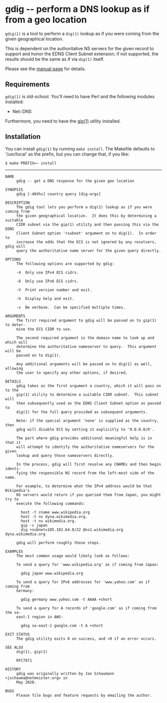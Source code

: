 # gdig -- perform a DNS lookup as if from a geo location

`gdig(1)` is a tool to perform a `dig(1)` lookup as if
you were coming from the given geographical location.

This is dependent on the authoritative NS servers for
the given record to support and honor the EDNS Client
Subnet extension; if not supported, the results should
be the same as if via `dig(1)` itself.

Please see the [manual
page](https://github.com/jschauma/gdig/blob/master/doc/gdig.1.txt)
for details.

## Requirements

`gdig(1)` is old-school.  You'll need to have Perl
and the following modules installed:

* Net::DNS

Furthermore, you need to have the
[gip(1)](https://github.com/jschauma/gip/) utility
installed.

## Installation

You can install `gdig(1)` by running `make install`.
The Makefile defaults to '/usr/local' as the prefix,
but you can change that, if you like:

```
$ make PREFIX=~ install
```

---
```
NAME
     gdig -- get a DNS response for the given geo location

SYNOPSIS
     gdig [-46Vhv] country query [dig-args]

DESCRIPTION
     The gdig tool lets you perform a dig(1) lookup as if you were coming from
     the given geographical location.  It does this by determining a suitable
     CIDR subnet via the gip(1) utility and then passing this via the EDNS
     Client Subnet option '+subnet' argument on to dig(1).  In order to
     increase the odds that the ECS is not ignored by any resolvers, gdig will
     query the authoritative name server for the given query directly.

OPTIONS
     The following options are supported by gdig:

     -4	 Only use IPv4 ECS cidrs.

     -6	 Only use IPv6 ECS cidrs.

     -V	 Print version number and exit.

     -h	 Display help and exit.

     -v	 Be verbose.  Can be specified multiple times.

ARGUMENTS
     The first required argument to gdig will be passed on to gip(1) to deter-
     mine the ECS CIDR to use.

     The second required argument is the domain name to look up and which will
     determine the authoritative nameserver to query.  This argument will be
     passed on to dig(1).

     Any additional arguments will be passed on to dig(1) as well, allowing
     the user to specify any other options, if desired.

DETAILS
     gdig takes as the first argument a country, which it will pass on to the
     gip(1) utility to determine a suitable CIDR subnet.  This subnet will
     then subsequently used as the EDNS Client Subnet option as passed to
     dig(1) for the full query provided as subsequent arguments.

     Note: if the special argument 'none' is supplied as the country, then
     gdig will disable ECS by setting it explicitly to '0.0.0.0/0'.

     The part where gdig provides additional meaningful help is in that it
     will attempt to identify the authoritative nameservers for the given
     lookup and query those nameservers directly.

     In the process, gdig will first resolve any CNAMEs and then begin identi-
     fying the responsible NS record from the left-most side of the name.

     For example, to determine what the IPv4 address would be that Wikipedia's
     NS servers would return if you queried them from Japan, you might try to
     execute the following commands:

	   host -t cname www.wikipedia.org
	   host -t ns dyna.wikimedia.org.
	   host -t ns wikimedia.org.
	   gip -c japan
	   dig +subnet=185.102.64.0/22 @ns1.wikimedia.org dyna.wikimedia.org

     gdig will perform roughly those steps.

EXAMPLES
     The most common usage would likely look as follows:

     To send a query for 'www.wikipedia.org' as if coming from Japan:

	   gdig japan www.wikipedia.org

     To send a query for IPv6 addresses for 'www.yahoo.com' as if coming from
     Germany:

	   gdig germany www.yahoo.com -t AAAA +short

     To send a query for A records of 'google.com' as if coming from the sa-
     east-1 region in AWS:

	   gdig sa-east-1 google.com -t A +short

EXIT STATUS
     The gdig utility exits 0 on success, and >0 if an error occurs.

SEE ALSO
     dig(1), gip(1)

     RFC7871

HISTORY
     gdig was originally written by Jan Schaumann <jschauma@netmeister.org> in
     May 2020.

BUGS
     Please file bugs and feature requests by emailing the author.
```
